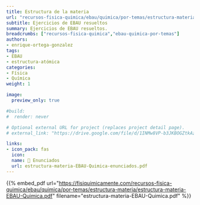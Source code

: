 ```yaml
---
title: Estructura de la materia
url: "recursos-fisica-quimica/ebau/quimica/por-temas/estructura-materia"
subtitle: Ejercicios de EBAU resueltos
summary: Ejercicios de EBAU resueltos.
breadcrumbs: ["recursos-fisica-quimica","ebau-quimica-por-temas"]
authors:
- enrique-ortega-gonzalez
tags:
- EBAU
- estructura-atómica
categories:
- Física
- Química
weight: 1

image:
  preview_only: true

#build:
#  render: never

# Optional external URL for project (replaces project detail page).
# external_link: "https://drive.google.com/file/d/1INMw8VP-b3JKBOGZtkAzfKPdgaYzFI21/view"

links:
- icon_pack: fas
  icon:
  name: 📝 Enunciados
  url: estructura-materia-EBAU-Quimica-enunciados.pdf
---
```


{{% embed_pdf url="https://fisiquimicamente.com/recursos-fisica-quimica/ebau/quimica/por-temas/estructura-materia/estructura-materia-EBAU-Quimica.pdf" filename="estructura-materia-EBAU-Quimica.pdf" %}}